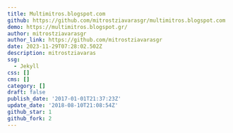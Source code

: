 ```yaml
---
title: Multimitros.blogspot.com
github: https://github.com/mitrostziavarasgr/multimitros.blogspot.com
demo: https://multimitros.blogspot.gr/
author: mitrostziavarasgr
author_link: https://github.com/mitrostziavarasgr
date: 2023-11-29T07:28:02.502Z
description: mitrostziavaras
ssg:
  - Jekyll
css: []
cms: []
category: []
draft: false
publish_date: '2017-01-01T21:37:23Z'
update_date: '2018-08-10T21:08:54Z'
github_star: 1
github_fork: 2
---
```

